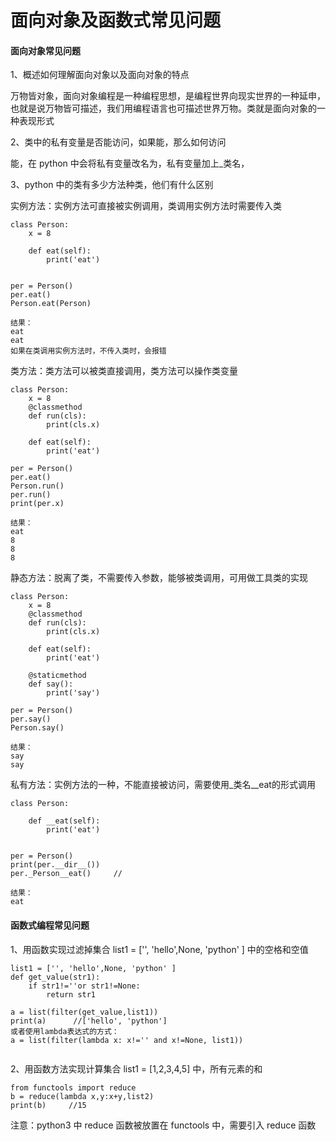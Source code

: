 # 面向对象及函数式常见问题

#### 面向对象常见问题

1、概述如何理解面向对象以及面向对象的特点

万物皆对象，面向对象编程是一种编程思想，是编程世界向现实世界的一种延申，也就是说万物皆可描述，我们用编程语言也可描述世界万物。类就是面向对象的一种表现形式

2、类中的私有变量是否能访问，如果能，那么如何访问

能，在 python 中会将私有变量改名为，私有变量加上_类名，

3、python 中的类有多少方法种类，他们有什么区别

实例方法：实例方法可直接被实例调用，类调用实例方法时需要传入类
```
class Person:
    x = 8

    def eat(self):
        print('eat')


per = Person()
per.eat()
Person.eat(Person)

结果：
eat
eat
如果在类调用实例方法时，不传入类时，会报错
```

类方法：类方法可以被类直接调用，类方法可以操作类变量
```
class Person:
    x = 8
    @classmethod
    def run(cls):
        print(cls.x)

    def eat(self):
        print('eat')

per = Person()
per.eat()
Person.run()
per.run()
print(per.x)

结果：
eat
8
8
8
```

静态方法：脱离了类，不需要传入参数，能够被类调用，可用做工具类的实现
```
class Person:
    x = 8
    @classmethod
    def run(cls):
        print(cls.x)

    def eat(self):
        print('eat')

    @staticmethod
    def say():
        print('say')

per = Person()
per.say()
Person.say()

结果：
say
say
```

私有方法：实例方法的一种，不能直接被访问，需要使用_类名__eat的形式调用
```
class Person:

    def __eat(self):
        print('eat')


per = Person()
print(per.__dir__())
per._Person__eat()     //

结果：
eat
```







#### 函数式编程常见问题

1、用函数实现过滤掉集合 list1 = ['', 'hello',None, 'python' ] 中的空格和空值

```
list1 = ['', 'hello',None, 'python' ]
def get_value(str1):
    if str1!=''or str1!=None:
        return str1

a = list(filter(get_value,list1))
print(a)      //['hello', 'python']
或者使用lambda表达式的方式：
a = list(filter(lambda x: x!='' and x!=None, list1))


```

2、用函数方法实现计算集合 list1 = [1,2,3,4,5] 中，所有元素的和

```
from functools import reduce   
b = reduce(lambda x,y:x+y,list2)
print(b)     //15
```
注意：python3 中 reduce 函数被放置在 functools 中，需要引入 reduce 函数

